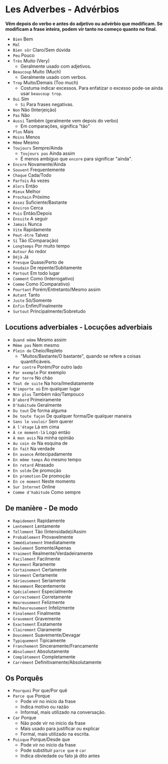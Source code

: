 # Les Adverbes - Advérbios

**Vêm depois do verbo e antes do adjetivo ou advérbio que modificam. Se modificam a frase inteira, podem vir tanto no começo quanto no final.**

-   `Bien` Bem
-   `Mal`
-   `Bien sûr` Claro/Sem dúvida
-   `Peu` Pouco
-   `Très` Muito (Very)
    -   Geralmente usado com adjetivos.
-   `Beaucoup` Muito (Much)
    -   Geralmente usado com verbos.
-   `Trop` Muito/Demais (Too much)
    -   Costuma indicar excessos. Para enfatizar o excesso pode-se ainda usar `beaucoup trop`.
-   `Oui` Sim
    -   `Si` Para frases negativas.
-   `Non` Não (Interjeição)
-   `Pas` Não
-   `Aussi` Também (geralmente vem depois do verbo)
    -   Em comparações, significa "tão"
-   `Plus` Mais
-   `Moins` Menos
-   `Même` Mesmo
-   `Toujours` Sempre/Ainda
    -   `Toujours pas` Ainda assim
    -   É menos ambíguo que `encore` para significar "ainda".
-   `Encore` Novamente/Ainda
-   `Souvent` Frequentemente
-   `Chaque` Cada/Todo
-   `Parfois` Às vezes
-   `Alors` Então
-   `Mieux` Melhor
-   `Prochain` Próximo
-   `Assez` Suficiente/Bastante
-   `Environ` Cerca
-   `Puis` Então/Depois
-   `Ensuite` A seguir
-   `Jamais` Nunca
-   `Vite` Rapidamente
-   `Peut-être` Talvez
-   `Si` Tão (Comparação)
-   `Longtemps` Por muito tempo
-   `Autour` Ao redor
-   `Déjà` Já
-   `Presque` Quase/Perto de
-   `Soudain` De repente/Subitamente
-   `Partout` Em todo lugar
-   `Comment` Como (Interrogativo)
-   `Comme` Como (Comparativo)
-   `Pourtant` Porém/Entretanto/Mesmo assim
-   `Autant` Tanto
-   `Juste` Só/Somente
-   `Enfin` Enfim/Finalmente
-   `Surtout` Principalmente/Sobretudo

## Locutions adverbiales - Locuções adverbiais

-   `Quand même` Mesmo assim
-   `Même pas` Nem mesmo
-   `Plein de` Cheio/Repleto
    -   "Muitos/Bastante/O bastante", quando se refere a coisas quantificáveis.
-   `Par contre` Porém/Por outro lado
-   `Par exemple` Por exemplo
-   `Par terre` No chão
-   `Tout de suite` Na hora/Imediatamente
-   `N'importe où` Em qualquer lugar
-   `Non plus` Também não/Tampouco
-   `D'abord` Primeiramente
-   `D'habitude` Geralmente
-   `Du tout` De forma alguma
-   `De toute façon` De qualquer forma/De qualquer maneira
-   `Sans le vouloir` Sem querer
-   `À l'étage` Lá em cima
-   `À ce moment-là` Logo então
-   `À mon avis` Na minha opinião
-   `Au coin de` Na esquina de
-   `En fait` Na verdade
-   `En avance` Antecipadamente
-   `En même temps` Ao mesmo tempo
-   `En retard` Atrasado
-   `En solde` De promoção
-   `En promotion` De promoção
-   `En ce moment` Neste momento
-   `Sur Internet` Online
-   `Comme d'habitude` Como sempre

## De manière - De modo

-   `Rapidement` Rapidamente
-   `Lentement` Lentamente
-   `Tellement` Tão (Intensidade)/Assim
-   `Probablement` Provavelmente
-   `Immédiatement` Imediatamente
-   `Seulement` Somente/Apenas
-   `Vraiment` Realmente/Verdadeiramente
-   `Facilement` Facilmente
-   `Rarement` Raramente
-   `Certainement` Certamente
-   `Sûrement` Certamente
-   `Sérieusement` Seriamente
-   `Récemment` Recentemente
-   `Spécialement` Especialmente
-   `Correctement` Corretamente
-   `Heureusement` Felizmente
-   `Malheureusement` Infelizmente
-   `Finalement` Finalmente
-   `Gravement` Gravemente
-   `Exactement` Exatamente
-   `Clairement` Claramente
-   `Doucement` Suavemente/Devagar
-   `Typiquement` Tipicamente
-   `Franchement` Sinceramente/Francamente
-   `Absolument` Absolutamente
-   `Complètement` Completamente
-   `Carrément` Definitivamente/Absolutamente

## Os Porquês

-   `Pourquoi` Por que/Por quê
-   `Parce que` Porque
    -   Pode vir no início da frase
    -   Indica motivo ou razão
    -   Informal, mais utilizado na conversação.
-   `Car` Porque
    -   Não pode vir no início da frase
    -   Mais usado para justificar ou explicar
    -   Formal, mais utilizado na escrita.
-   `Puisque` Porque/Desde que
    -   Pode vir no início da frase
    -   Pode substituir `parce que` e `car`
    -   Indica obviedade ou fato já dito antes
